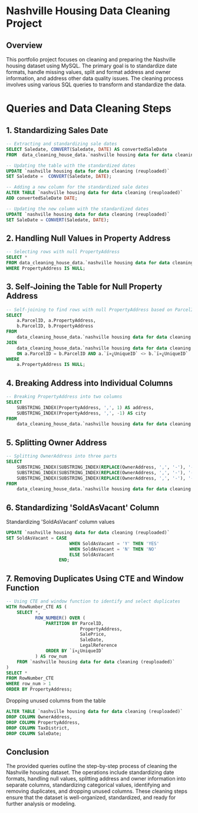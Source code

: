 # Nashville Housing Data Cleaning Project
## Overview
This portfolio project focuses on cleaning and preparing the Nashville housing dataset using MySQL. The primary goal is to standardize date formats, handle missing values, split and format address and owner information, and address other data quality issues. The cleaning process involves using various SQL queries to transform and standardize the data.

# Queries and Data Cleaning Steps

## **1. Standardizing Sales Date**
```sql
-- Extracting and standardizing sale dates
SELECT Saledate, CONVERT(Saledate, DATE) AS convertedSaleDate
FROM  data_cleaning_house_data.`nashville housing data for data cleaning (reuploaded)`;

-- Updating the table with the standardized dates
UPDATE `nashville housing data for data cleaning (reuploaded)`
SET Saledate =  CONVERT(Saledate, DATE);

-- Adding a new column for the standardized sale dates
ALTER TABLE `nashville housing data for data cleaning (reuploaded)`
ADD convertedSaleDate DATE;

-- Updating the new column with the standardized dates
UPDATE `nashville housing data for data cleaning (reuploaded)`
SET SaleDate = CONVERT(Saledate, DATE);
```
## 2. Handling Null Values in Property Address

```sql
-- Selecting rows with null PropertyAddress
SELECT *
FROM data_cleaning_house_data.`nashville housing data for data cleaning (reuploaded)`
WHERE PropertyAddress IS NULL;
```

## 3. Self-Joining the Table for Null Property Address
``` SQL
-- Self-joining to find rows with null PropertyAddress based on ParcelID
SELECT 
    a.ParcelID, a.PropertyAddress,
    b.ParcelID, b.PropertyAddress
FROM
    data_cleaning_house_data.`nashville housing data for data cleaning (reuploaded)` a
JOIN
    data_cleaning_house_data.`nashville housing data for data cleaning (reuploaded)` b
    ON a.ParcelID = b.ParcelID AND a.`ï»¿UniqueID` <> b.`ï»¿UniqueID`
WHERE
    a.PropertyAddress IS NULL;
```
## 4. Breaking Address into Individual Columns
```sql
-- Breaking PropertyAddress into two columns
SELECT 
    SUBSTRING_INDEX(PropertyAddress, ',', 1) AS address,
    SUBSTRING_INDEX(PropertyAddress, ',', -1) AS city
FROM 
    data_cleaning_house_data.`nashville housing data for data cleaning (reuploaded)`;
```

## 5. Splitting Owner Address
```sql
-- Splitting OwnerAddress into three parts
SELECT 
    SUBSTRING_INDEX(SUBSTRING_INDEX(REPLACE(OwnerAddress, ',', '-'), '-', 1), '-', -1) AS first_part,
    SUBSTRING_INDEX(SUBSTRING_INDEX(REPLACE(OwnerAddress, ',', '-'), '-', 2), '-', -1) AS second_part,
    SUBSTRING_INDEX(SUBSTRING_INDEX(REPLACE(OwnerAddress, ',', '-'), '-', 3), '-', -1) AS third_part
FROM 
    data_cleaning_house_data.`nashville housing data for data cleaning (reuploaded)`;
```

## 6. Standardizing 'SoldAsVacant' Column
Standardizing 'SoldAsVacant' column values
```sql
UPDATE `nashville housing data for data cleaning (reuploaded)`
SET SoldAsVacant = CASE 
                        WHEN SoldAsVacant = 'Y' THEN 'YES'
                        WHEN SoldAsVacant = 'N' THEN 'NO'
                        ELSE SoldAsVacant 
                    END;
```

## 7. Removing Duplicates Using CTE and Window Function
```sql
-- Using CTE and window function to identify and select duplicates
WITH RowNumber_CTE AS (
    SELECT *,
           ROW_NUMBER() OVER (
               PARTITION BY ParcelID,
                            PropertyAddress,
                            SalePrice,
                            SaleDate,
                            LegalReference
               ORDER BY `ï»¿UniqueID`
           ) AS row_num
    FROM `nashville housing data for data cleaning (reuploaded)`
)
SELECT *
FROM RowNumber_CTE
WHERE row_num > 1
ORDER BY PropertyAddress;
```

 Dropping unused columns from the table
```sql
ALTER TABLE `nashville housing data for data cleaning (reuploaded)`
DROP COLUMN OwnerAddress,
DROP COLUMN PropertyAddress,
DROP COLUMN TaxDistrict,
DROP COLUMN SaleDate;
```
## Conclusion
The provided queries outline the step-by-step process of cleaning the Nashville housing dataset. The operations include standardizing date formats, handling null values, splitting address and owner information into separate columns, standardizing categorical values, identifying and removing duplicates, and dropping unused columns. These cleaning steps ensure that the dataset is well-organized, standardized, and ready for further analysis or modeling.
